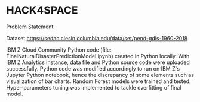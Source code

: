 # HACK4SPACE
Problem Statement


Dataset
https://sedac.ciesin.columbia.edu/data/set/pend-gdis-1960-2018

IBM Z Cloud Community
Python code (file: FinalNaturalDisasterPredictionModel.ipynb) created in Python locally. 
With IBM Z Analytics instance, data file and Python source code were uploaded successfully. 
Python code was modified accordingly to run on IBM Z's Jupyter Python notebook, hence the discrepancy of some elements such as visualization of bar charts. 
Random Forest models were trained and tested. Hyper-parameters tuning was implemented to tackle overfitting of final model. 


